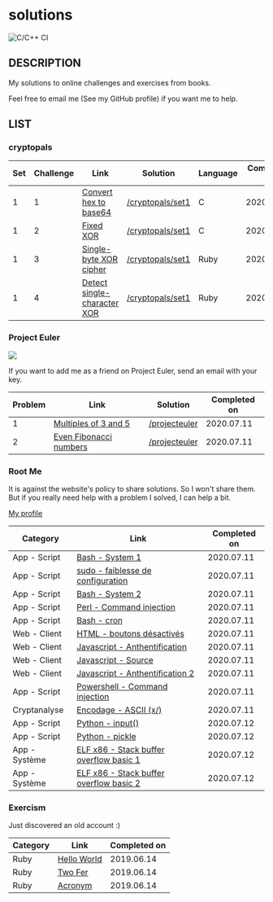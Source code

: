 # solutions

![C/C++ CI](https://github.com/TanguyAndreani/solutions/workflows/C/C++%20CI/badge.svg)

## DESCRIPTION

My solutions to online challenges and exercises from books.

Feel free to email me (See my GitHub profile) if you want me to help.

## LIST

### cryptopals

|Set|Challenge|Link|Solution|Language|Completed on|
| - | ------- | -- | ------ | ------ | ---------- |
|1|1|[Convert hex to base64](https://cryptopals.com/sets/1/challenges/1)|[/cryptopals/set1](https://github.com/TanguyAndreani/solutions/tree/master/cryptopals/set1)|C|2020.07.10|
|1|2|[Fixed XOR](https://cryptopals.com/sets/1/challenges/2)|[/cryptopals/set1](https://github.com/TanguyAndreani/solutions/tree/master/cryptopals/set1)|C|2020.07.11|
|1|3|[Single-byte XOR cipher](https://cryptopals.com/sets/1/challenges/3)|[/cryptopals/set1](https://github.com/TanguyAndreani/solutions/tree/master/cryptopals/set1)|Ruby|2020.07.12|
|1|4|[Detect single-character XOR](https://cryptopals.com/sets/1/challenges/4)|[/cryptopals/set1](https://github.com/TanguyAndreani/solutions/tree/master/cryptopals/set1)|Ruby|2020.07.13|

### Project Euler

![](https://projecteuler.net/profile/lmbdfn.png)

If you want to add me as a friend on Project Euler, send an email with your key.

|Problem|Link|Solution|Completed on|
| ------- | -- | ------ | ---------- |
|1|[Multiples of 3 and 5](https://projecteuler.net/problem=1)|[/projecteuler](https://github.com/TanguyAndreani/solutions/tree/master/projecteuler/)|2020.07.11|
|2|[Even Fibonacci numbers](https://projecteuler.net/problem=2)|[/projecteuler](https://github.com/TanguyAndreani/solutions/tree/master/projecteuler/)|2020.07.11|

### Root Me

It is against the website's policy to share solutions. So I won't share them. But if you really need help with a problem I solved, I can help a bit.

[My profile](https://www.root-me.org/lmbdfn)

|Category|Link|Completed on|
| ------- | ---------- | ------ |
|App - Script|[Bash - System 1](https://www.root-me.org/fr/Challenges/App-Script/ELF32-System-1)|2020.07.11|
|App - Script|[sudo - faiblesse de configuration](https://www.root-me.org/fr/Challenges/App-Script/sudo-faiblesse-de-configuration)|2020.07.11|
|App - Script|[Bash - System 2](https://www.root-me.org/fr/Challenges/App-Script/ELF32-System-2)|2020.07.11|
|App - Script|[Perl - Command injection](https://www.root-me.org/fr/Challenges/App-Script/Perl-Command-injection)|2020.07.11|
|App - Script|[Bash - cron](https://www.root-me.org/fr/Challenges/App-Script/Bash-cron)|2020.07.11|
|Web - Client|[HTML - boutons désactivés](https://www.root-me.org/fr/Challenges/Web-Client/HTML-boutons-desactives)|2020.07.11|
|Web - Client|[Javascript - Anthentification](https://www.root-me.org/fr/Challenges/Web-Client/Javascript-Authentification)|2020.07.11|
|Web - Client|[Javascript - Source](https://www.root-me.org/fr/Challenges/Web-Client/Javascript-Source)|2020.07.11|
|Web - Client|[Javascript - Anthentification 2](https://www.root-me.org/fr/Challenges/Web-Client/Javascript-Authentification-2)|2020.07.11|
|App - Script|[Powershell - Command injection](https://www.root-me.org/fr/Challenges/App-Script/Powershell-Command-injection)|2020.07.11|
|Cryptanalyse|[Encodage - ASCII (x/)](https://www.root-me.org/fr/Challenges/Cryptanalyse/Encodage-ASCII)|2020.07.11|
|App - Script|[Python - input()](https://www.root-me.org/fr/Challenges/App-Script/Python-input)|2020.07.12|
|App - Script|[Python - pickle](https://www.root-me.org/fr/Challenges/App-Script/Python-pickle)|2020.07.12|
|App - Système|[ELF x86 - Stack buffer overflow basic 1](https://www.root-me.org/fr/Challenges/App-Systeme/ELF-x86-Stack-buffer-overflow-basic-1)|2020.07.12|
|App - Système|[ELF x86 - Stack buffer overflow basic 2](https://www.root-me.org/fr/Challenges/App-Systeme/ELF-x86-Stack-buffer-overflow-basic-2)|2020.07.12|

### Exercism

Just discovered an old account :)

|Category|Link|Completed on|
| ------- | ---------- | ------ |
|Ruby|[Hello World](https://exercism.io/my/tracks/ruby)|2019.06.14|
|Ruby|[Two Fer](https://exercism.io/my/tracks/ruby)|2019.06.14|
|Ruby|[Acronym](https://exercism.io/my/tracks/ruby)|2019.06.14|
